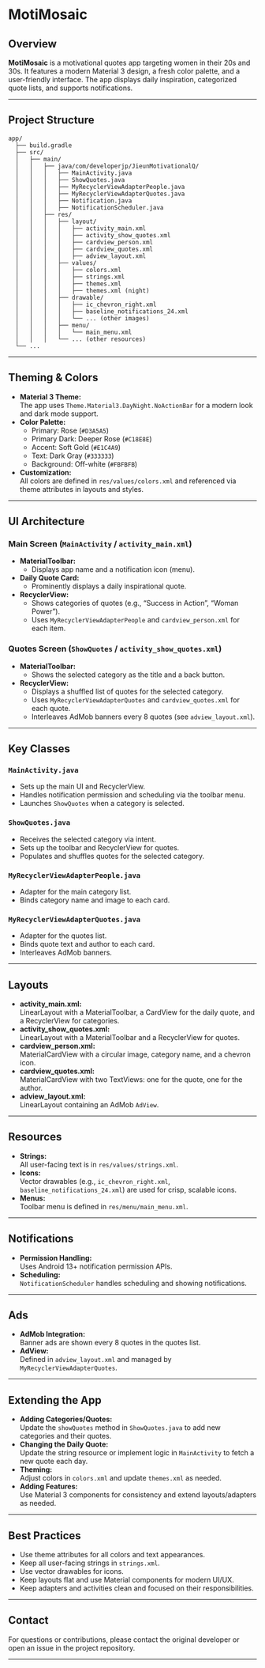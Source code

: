 
# MotiMosaic

## Overview

**MotiMosaic** is a motivational quotes app targeting women in their 20s and 30s. It features a modern Material 3 design, a fresh color palette, and a user-friendly interface. The app displays daily inspiration, categorized quote lists, and supports notifications.

---

## Project Structure

```
app/
  ├── build.gradle
  ├── src/
  │   ├── main/
  │   │   ├── java/com/developerjp/JieunMotivationalQ/
  │   │   │   ├── MainActivity.java
  │   │   │   ├── ShowQuotes.java
  │   │   │   ├── MyRecyclerViewAdapterPeople.java
  │   │   │   ├── MyRecyclerViewAdapterQuotes.java
  │   │   │   ├── Notification.java
  │   │   │   ├── NotificationScheduler.java
  │   │   ├── res/
  │   │   │   ├── layout/
  │   │   │   │   ├── activity_main.xml
  │   │   │   │   ├── activity_show_quotes.xml
  │   │   │   │   ├── cardview_person.xml
  │   │   │   │   ├── cardview_quotes.xml
  │   │   │   │   ├── adview_layout.xml
  │   │   │   ├── values/
  │   │   │   │   ├── colors.xml
  │   │   │   │   ├── strings.xml
  │   │   │   │   ├── themes.xml
  │   │   │   │   ├── themes.xml (night)
  │   │   │   ├── drawable/
  │   │   │   │   ├── ic_chevron_right.xml
  │   │   │   │   ├── baseline_notifications_24.xml
  │   │   │   │   └── ... (other images)
  │   │   │   ├── menu/
  │   │   │   │   └── main_menu.xml
  │   │   │   └── ... (other resources)
  └── ...
```

---

## Theming & Colors

- **Material 3 Theme:**  
  The app uses `Theme.Material3.DayNight.NoActionBar` for a modern look and dark mode support.
- **Color Palette:**  
  - Primary: Rose (`#D3A5A5`)
  - Primary Dark: Deeper Rose (`#C18E8E`)
  - Accent: Soft Gold (`#E1C4A9`)
  - Text: Dark Gray (`#333333`)
  - Background: Off-white (`#FBFBFB`)
- **Customization:**  
  All colors are defined in `res/values/colors.xml` and referenced via theme attributes in layouts and styles.

---

## UI Architecture

### Main Screen (`MainActivity` / `activity_main.xml`)

- **MaterialToolbar:**  
  - Displays app name and a notification icon (menu).
- **Daily Quote Card:**  
  - Prominently displays a daily inspirational quote.
- **RecyclerView:**  
  - Shows categories of quotes (e.g., “Success in Action”, “Woman Power”).
  - Uses `MyRecyclerViewAdapterPeople` and `cardview_person.xml` for each item.

### Quotes Screen (`ShowQuotes` / `activity_show_quotes.xml`)

- **MaterialToolbar:**  
  - Shows the selected category as the title and a back button.
- **RecyclerView:**  
  - Displays a shuffled list of quotes for the selected category.
  - Uses `MyRecyclerViewAdapterQuotes` and `cardview_quotes.xml` for each quote.
  - Interleaves AdMob banners every 8 quotes (see `adview_layout.xml`).

---

## Key Classes

### `MainActivity.java`
- Sets up the main UI and RecyclerView.
- Handles notification permission and scheduling via the toolbar menu.
- Launches `ShowQuotes` when a category is selected.

### `ShowQuotes.java`
- Receives the selected category via intent.
- Sets up the toolbar and RecyclerView for quotes.
- Populates and shuffles quotes for the selected category.

### `MyRecyclerViewAdapterPeople.java`
- Adapter for the main category list.
- Binds category name and image to each card.

### `MyRecyclerViewAdapterQuotes.java`
- Adapter for the quotes list.
- Binds quote text and author to each card.
- Interleaves AdMob banners.

---

## Layouts

- **activity_main.xml:**  
  LinearLayout with a MaterialToolbar, a CardView for the daily quote, and a RecyclerView for categories.
- **activity_show_quotes.xml:**  
  LinearLayout with a MaterialToolbar and a RecyclerView for quotes.
- **cardview_person.xml:**  
  MaterialCardView with a circular image, category name, and a chevron icon.
- **cardview_quotes.xml:**  
  MaterialCardView with two TextViews: one for the quote, one for the author.
- **adview_layout.xml:**  
  LinearLayout containing an AdMob `AdView`.

---

## Resources

- **Strings:**  
  All user-facing text is in `res/values/strings.xml`.
- **Icons:**  
  Vector drawables (e.g., `ic_chevron_right.xml`, `baseline_notifications_24.xml`) are used for crisp, scalable icons.
- **Menus:**  
  Toolbar menu is defined in `res/menu/main_menu.xml`.

---

## Notifications

- **Permission Handling:**  
  Uses Android 13+ notification permission APIs.
- **Scheduling:**  
  `NotificationScheduler` handles scheduling and showing notifications.

---

## Ads

- **AdMob Integration:**  
  Banner ads are shown every 8 quotes in the quotes list.
- **AdView:**  
  Defined in `adview_layout.xml` and managed by `MyRecyclerViewAdapterQuotes`.

---

## Extending the App

- **Adding Categories/Quotes:**  
  Update the `showQuotes` method in `ShowQuotes.java` to add new categories and their quotes.
- **Changing the Daily Quote:**  
  Update the string resource or implement logic in `MainActivity` to fetch a new quote each day.
- **Theming:**  
  Adjust colors in `colors.xml` and update `themes.xml` as needed.
- **Adding Features:**  
  Use Material 3 components for consistency and extend layouts/adapters as needed.

---

## Best Practices

- Use theme attributes for all colors and text appearances.
- Keep all user-facing strings in `strings.xml`.
- Use vector drawables for icons.
- Keep layouts flat and use Material components for modern UI/UX.
- Keep adapters and activities clean and focused on their responsibilities.

---

## Contact

For questions or contributions, please contact the original developer or open an issue in the project repository.

---
